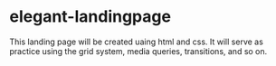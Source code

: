 # elegant-landingpage

This landing page will be created uaing html and css. It will serve as practice using the grid system, media queries, transitions, and so on.
